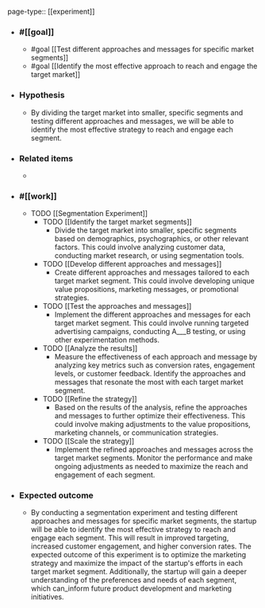 page-type:: [[experiment]]



  - ### #[[goal]]
    - #goal [[Test different approaches and messages for specific market segments]]
    - #goal [[Identify the most effective approach to reach and engage the target market]]
  - ### Hypothesis
    - By dividing the target market into smaller, specific segments and testing different approaches and messages, we will be able to identify the most effective strategy to reach and engage each segment.
  - ### Related items
    - 
  - ### #[[work]]
    - TODO [[Segmentation Experiment]]
      - TODO [[Identify the target market segments]]
        - Divide the target market into smaller, specific segments based on demographics, psychographics, or other relevant factors. This could involve analyzing customer data, conducting market research, or using segmentation tools.
      - TODO [[Develop different approaches and messages]]
        - Create different approaches and messages tailored to each target market segment. This could involve developing unique value propositions, marketing messages, or promotional strategies.
      - TODO [[Test the approaches and messages]]
        - Implement the different approaches and messages for each target market segment. This could involve running targeted advertising campaigns, conducting A___B testing, or using other experimentation methods.
      - TODO [[Analyze the results]]
        - Measure the effectiveness of each approach and message by analyzing key metrics such as conversion rates, engagement levels, or customer feedback. Identify the approaches and messages that resonate the most with each target market segment.
      - TODO [[Refine the strategy]]
        - Based on the results of the analysis, refine the approaches and messages to further optimize their effectiveness. This could involve making adjustments to the value propositions, marketing channels, or communication strategies.
      - TODO [[Scale the strategy]]
        - Implement the refined approaches and messages across the target market segments. Monitor the performance and make ongoing adjustments as needed to maximize the reach and engagement of each segment.
  - ### Expected outcome
    - By conducting a segmentation experiment and testing different approaches and messages for specific market segments, the startup will be able to identify the most effective strategy to reach and engage each segment. This will result in improved targeting, increased customer engagement, and higher conversion rates. The expected outcome of this experiment is to optimize the marketing strategy and maximize the impact of the startup's efforts in each target market segment. Additionally, the startup will gain a deeper understanding of the preferences and needs of each segment, which can_inform future product development and marketing initiatives.
